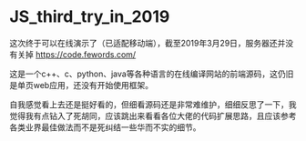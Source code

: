 # JS_third_try_in_2019
这次终于可以在线演示了（已适配移动端），截至2019年3月29日，服务器还并没有关掉
https://code.fewords.com/

这是一个c++、c、python、java等各种语言的在线编译网站的前端源码，这仍旧是单页web应用，还没有开始使用框架。

自我感觉看上去还是挺好看的，但细看源码还是非常难维护，细细反思了一下，我觉得我有点钻入了死胡同，应该跳出来看看各位大佬的代码扩展思路，且应该参考各类业界最佳做法而不是死纠结一些华而不实的细节。


